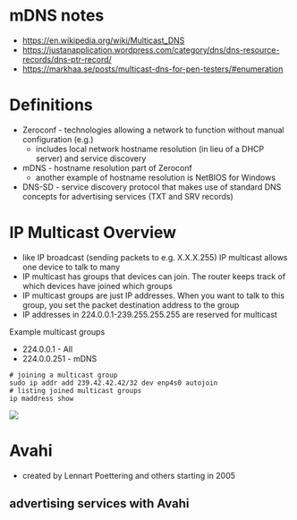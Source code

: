 # mDNS notes

- https://en.wikipedia.org/wiki/Multicast_DNS
- https://justanapplication.wordpress.com/category/dns/dns-resource-records/dns-ptr-record/
- https://markhaa.se/posts/multicast-dns-for-pen-testers/#enumeration

# Definitions
- Zeroconf - technologies allowing a network to function without manual configuration (e.g.)
  - includes local network hostname resolution (in lieu of a DHCP server) and service discovery
- mDNS - hostname resolution part of Zeroconf
  - another example of hostname resolution is NetBIOS for Windows
- DNS-SD - service discovery protocol that makes use of standard DNS concepts for advertising services (TXT and SRV records)

# IP Multicast Overview
- like IP broadcast (sending packets to e.g. X.X.X.255) IP multicast allows one device to talk to many
- IP multicast has groups that devices can join.  The router keeps track of which devices have joined which groups
- IP multicast groups are just IP addresses.  When you want to talk to this group, you set the packet destination address to the group
- IP addresses in 224.0.0.1-239.255.255.255 are reserved for multicast

Example multicast groups
- 224.0.0.1   - All
- 224.0.0.251 - mDNS
  
```
# joining a multicast group
sudo ip addr add 239.42.42.42/32 dev enp4s0 autojoin
# listing joined multicast groups
ip maddress show
```

<!-- https://superuser.com/questions/324824/linux-built-in-or-open-source-program-to-join-multicast-group -->

![](broadcast_vs_multicast.jpg)

<!-- https://castr.com/blog/unicast-vs-multicast-vs-broadcast/ -->

# Avahi

- created by Lennart Poettering and others starting in 2005

## advertising services with Avahi



